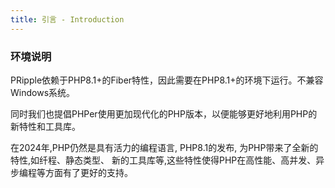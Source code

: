 ```yaml
---
title: 引言 - Introduction
---
```


### 环境说明

PRipple依赖于PHP8.1+的Fiber特性，因此需要在PHP8.1+的环境下运行。不兼容Windows系统。

同时我们也提倡PHPer使用更加现代化的PHP版本，以便能够更好地利用PHP的新特性和工具库。

在2024年,PHP仍然是具有活力的编程语言, PHP8.1的发布, 为PHP带来了全新的特性,如纤程、静态类型、
新的工具库等,这些特性使得PHP在高性能、高并发、异步编程等方面有了更好的支持。
